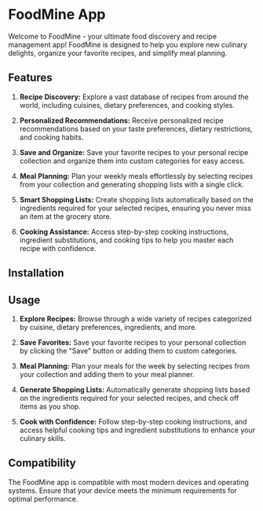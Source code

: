 # FoodMine App
Welcome to FoodMine - your ultimate food discovery and recipe management app! FoodMine is designed to help you explore new culinary delights, organize your favorite recipes, and simplify meal planning.

## Features
1. **Recipe Discovery:** Explore a vast database of recipes from around the world, including cuisines, dietary preferences, and cooking styles.

2. **Personalized Recommendations:** Receive personalized recipe recommendations based on your taste preferences, dietary restrictions, and cooking habits.

3. **Save and Organize:** Save your favorite recipes to your personal recipe collection and organize them into custom categories for easy access.

4. **Meal Planning:** Plan your weekly meals effortlessly by selecting recipes from your collection and generating shopping lists with a single click.

5. **Smart Shopping Lists:** Create shopping lists automatically based on the ingredients required for your selected recipes, ensuring you never miss an item at the grocery store.

6. **Cooking Assistance:** Access step-by-step cooking instructions, ingredient substitutions, and cooking tips to help you master each recipe with confidence.

## Installation

## Usage
1. **Explore Recipes:** Browse through a wide variety of recipes categorized by cuisine, dietary preferences, ingredients, and more.

2. **Save Favorites:** Save your favorite recipes to your personal collection by clicking the "Save" button or adding them to custom categories.

3. **Meal Planning:** Plan your meals for the week by selecting recipes from your collection and adding them to your meal planner.

4. **Generate Shopping Lists:** Automatically generate shopping lists based on the ingredients required for your selected recipes, and check off items as you shop.

5. **Cook with Confidence:** Follow step-by-step cooking instructions, and access helpful cooking tips and ingredient substitutions to enhance your culinary skills.

## Compatibility
The FoodMine app is compatible with most modern devices and operating systems. Ensure that your device meets the minimum requirements for optimal performance.
